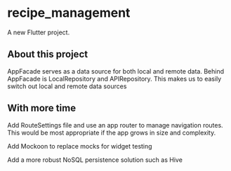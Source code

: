 # recipe_management

A new Flutter project.

## About this project
AppFacade serves as a data source for both local and remote data. 
Behind AppFacade is LocalRepository and APIRepository. This makes us to easily switch out local and remote data sources


## With more time
Add RouteSettings file and use an app router to manage navigation routes. This would be most appropriate if the app grows in size and complexity.

Add Mockoon to replace mocks for widget testing

Add a more robust NoSQL persistence solution such as Hive
